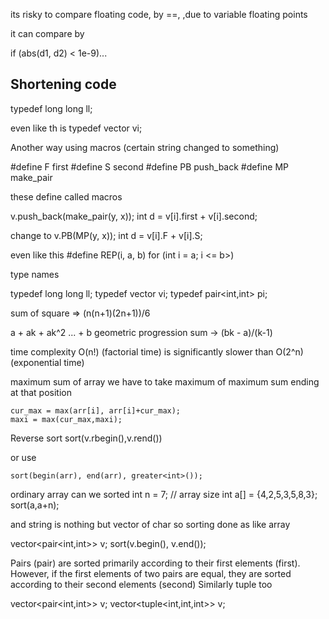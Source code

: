 
its risky to compare floating code, by ==, ,due to variable floating points

it can compare by 

if (abs(d1, d2) < 1e-9)...
  


## Shortening code

typedef long long ll;

even like th        is
typedef vector<int> vi;


Another way using macros (certain string changed to something)

#define F first
#define S second
#define PB push_back
#define MP make_pair

these define called macros


v.push_back(make_pair(y, x));
int d = v[i].first + v[i].second;

change to 
v.PB(MP(y, x));
int d = v[i].F + v[i].S;



even like this 
#define REP(i, a, b) for (int  i = a; i <= b>)




type names


typedef long long ll;
typedef vector<int> vi;
typedef pair<int,int> pi;





sum of square => (n(n+1)(2n+1))/6




a + ak + ak^2 ... + b
geometric progression sum -> (bk - a)/(k-1)



time complexity
O(n!) (factorial time) is significantly slower than O(2^n) (exponential time)





maximum sum of array
    we have to take maximum of maximum sum ending at that position

    cur_max = max(arr[i], arr[i]+cur_max);
    maxi = max(cur_max,maxi);




Reverse sort 
sort(v.rbegin(),v.rend())

or use 

    sort(begin(arr), end(arr), greater<int>());




ordinary array can we sorted 
int n = 7; // array size
int a[] = {4,2,5,3,5,8,3};
sort(a,a+n);




and string is nothing but vector of char
so sorting done as like array



vector<pair<int,int>> v;
sort(v.begin(), v.end());


Pairs (pair) are sorted primarily according to their first elements (first).
However, if the first elements of two pairs are equal, they are sorted according to
their second elements (second)
Similarly tuple too

vector<pair<int,int>> v;
vector<tuple<int,int,int>> v;



